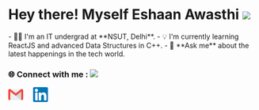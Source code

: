 <h1> Hey there! Myself Eshaan Awasthi <img src = "https://raw.githubusercontent.com/MartinHeinz/MartinHeinz/master/wave.gif" width = 50px> </h1>
- 👨‍🎓 I'm an IT undergrad at **NSUT, Delhi**.
- 💡 I'm currently learning ReactJS and advanced Data Structures in C++.
- 💬 **Ask me** about the latest happenings in the tech world. 

### 🌐 Connect with me : <img src='https://raw.githubusercontent.com/ShahriarShafin/ShahriarShafin/main/Assets/handshake.gif' width="100px">
 <a href="mailto:mailto:eshaanawasthi24@gmail.com"><img src="https://github.com/deut-erium/deut-erium/blob/master/assets/gmail.svg" width="30px" alt="mail"></a> &nbsp; &nbsp;
  <a href="https://www.linkedin.com/in/eshaan-awasthi/" target="_blank"><img src="https://github.com/deut-erium/deut-erium/blob/master/assets/linkedin.svg" width="30px" alt="LinkedIn"></a> &nbsp; &nbsp;
